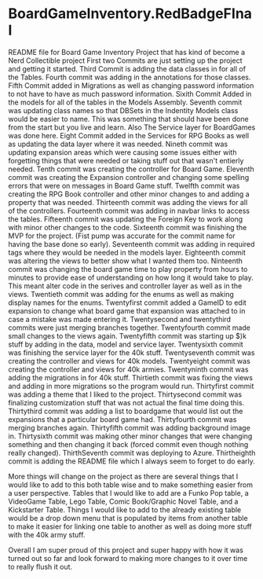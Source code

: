 # BoardGameInventory.RedBadgeFInal
README file for Board Game Inventory Project that has kind of become a Nerd Collectible project
First two Commits are just setting up the project and getting it started. 
Third Commit is adding the data classes in for all of the Tables. 
Fourth commit was adding in the annotations for those classes. 
Fifth Commit added in Migrations as well as changing password information to not have to have as much password information.
Sixith Commit Added in the models for all of the tables in the Models Assembly.
Seventh commit was updating class names so that DBSets in the Indentity Models class would be easier to name. This was something that should have been done from the start but you live and learn. Also The Service layer for BoardGames was done here. 
Eight Commit added in the Services for RPG Books as well as updating the data layer where it was needed. 
Nineth commit was updating expansion areas which were causing some issues either with forgetting things that were needed or taking stuff out that wasn't entierly needed.
Tenth commit was creating the controller for Board Game.
Eleventh commit was creating the Expansion controller and changing some spelling errors that were on messages in Board Game stuff. 
Twelfth commit was creating the RPG Book controller and other minor changes to and adding a property that was needed.
Thirteenth commit was adding the views for all of the controllers. 
Fourteenth commit was adding in navbar links to access the tables. 
Fifteenth commit was updating the Foreign Key to work along with minor other changes to the code. 
Sixteenth commit was finishing the MVP for the project. (Fist pump was accurate for the commit name for having the base done so early).
Seventeenth commit was adding in required tags where they would be needed in the models layer. 
Eighteenth commit was altering the views to better show what I wanted them too. 
Ninteenth commit was changing the board game time to play property from hours to minutes to provide ease of understanding on how long it would take to play. This meant alter code in the serives and controller layer as well as in the views. 
Twentieth commit was adding for the enums as well as making display names for the enums.
Twentyfirst commit added a GameID to edit expansion to change what board game that expansion was attached to in case a mistake was made entering it. 
Twentysecond and twentythird commits were just merging branches together. 
Twentyfourth commit made small changes to the views again.
Twentyfifth commit was starting up $)k stuff by adding in the data, model and service layer.
Twentysixth commit was finishing the service layer for the 40k stuff. 
Twentyseventh commit was creating the controller and views for 40k models. 
Twentyeight commit was creating the controller and views for 40k armies. 
Twentyninth commit was adding the migrations in for 40k stuff. 
Thirtieth commit was fixing the views and adding in more migrations so the program would run. 
Thirtyfirst commit was adding a theme that I liked to the project. 
Thirtysecond commit was finalizing customization stuff that was not actual the final time doing this. 
Thirtythird commit was adding a list to boardgame that would list out the expansions that a particular board game had. 
Thirtyfourth commit was merging branches again. 
Thirtyfifth commit was adding background image in.
Thirtysixth commit was making other minor changes that were changing something and then changing it back (forced commit even though nothing really changed).
ThirthSeventh commit was deploying to Azure.
Thirtheighth commit is adding the README file which I always seem to forget to do early. 


More things will change on the project as there are several things that I would like to add to this both table wise and to make something easier from a user perspective.
Tables that I would like to add are a Funko Pop table, a VideoGame Table, Lego Table, Comic Book/Graphic Novel Table, and a Kickstarter Table. 
Things I would like to add to the already existing table would be a drop down menu that is populated by items from another table to make it easier for linking one table to another as well as doing more stuff with the 40k army stuff.


Overall I am super proud of this project and super happy with how it was turned out so far and look forward to making more changes to it over time to really flush it out. 
